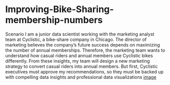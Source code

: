 # Improving-Bike-Sharing-membership-numbers
Scenario
I am a junior data scientist working with the marketing analyst team at Cyclistic, a bike-share company in Chicago. The director of marketing believes the company’s future success depends on maximizing the number of annual memberships. Therefore, the marketing team wants to understand how casual riders and annual members use Cyclistic bikes differently. From these insights, my team will design a new marketing strategy to convert casual riders into annual members. But first, Cyclistic executives must approve my recommendations, so they must be backed up with compelling data insights and professional data visualizations [image](https://github.com/Jesutimilehin-Onayemi/Improving-Bike-Sharing-membership-numbers/assets/139707374/6b90d763-e4fb-42d8-83cc-411130a40a64)

